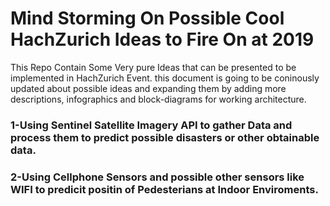 # Mind Storming On Possible Cool HachZurich Ideas to Fire On at 2019
This Repo Contain Some Very pure Ideas that can be presented to be implemented in HachZurich Event.
this document is going to be coninously updated about possible ideas and expanding them by adding more descriptions, infographics and block-diagrams for working architecture.

### 1-Using Sentinel Satellite Imagery API to gather Data and process them to predict possible disasters or other obtainable data.




### 2-Using Cellphone Sensors and possible other sensors like WIFI to predicit positin of Pedesterians at Indoor Enviroments.
